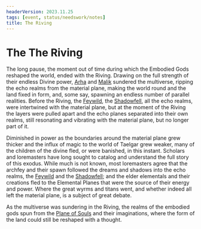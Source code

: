 ```yaml
---
headerVersion: 2023.11.25
tags: [event, status/needswork/notes]
title: The Riving
---
```


# The The Riving

The long pause, the moment out of time during which the Embodied Gods reshaped the world, ended with the Riving. Drawing on the full strength of their endless Divine power, [Arha](<../../cosmology/gods/high-gods/arha.md>) and [Malik](<../../cosmology/gods/high-gods/malik.md>) sundered the multiverse, ripping the echo realms from the material plane, making the world round and the land fixed in form, and, some say, spawning an endless number of parallel realities. Before the Riving, the [Feywild](<../../cosmology/multiverse/echo-realms/feywild/feywild.md>), the [Shadowfell](<../../cosmology/multiverse/echo-realms/shadowfell/shadowfell.md>), all the echo realms, were intertwined with the material plane, but at the moment of the Riving the layers were pulled apart and the echo planes separated into their own realms, still resonating and vibrating with the material plane, but no longer part of it.

Diminished in power as the boundaries around the material plane grew thicker and the influx of magic to the world of Taelgar grew weaker, many of the children of the divine fled, or were banished, in this instant. Scholars and loremasters have long sought to catalog and understand the full story of this exodus. While much is not known, most loremasters agree that the archfey and their spawn followed the dreams and shadows into the echo realms, the [Feywild](<../../cosmology/multiverse/echo-realms/feywild/feywild.md>) and the [Shadowfell](<../../cosmology/multiverse/echo-realms/shadowfell/shadowfell.md>); and the elder elementals and their creations fled to the Elemental Planes that were the source of their energy and power. Where the great wyrms and titans went, and whether indeed all left the material plane, is a subject of great debate. 

As the multiverse was sundering in the Riving, the realms of the embodied gods spun from the [Plane of Souls](<../../cosmology/multiverse/spiritual-realms/plane-of-souls.md>) and their imaginations, where the form of the land could still be reshaped with a thought.

